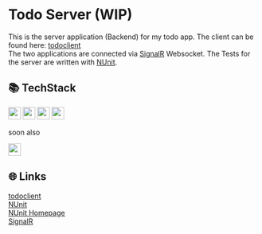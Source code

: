# Todo Server (WIP)
This is the server application (Backend) for my todo app. The client can be found here: [todoclient](https://github.com/MatthiGamer/todoclient)\
The two applications are connected via [SignalR](https://learn.microsoft.com/en-us/aspnet/signalr/overview/getting-started/introduction-to-signalr) Websocket. The Tests for the server are written with [NUnit](https://github.com/nunit/nunit).

## 📚 TechStack

<!-- ASP.NET -->
<a href="https://learn.microsoft.com/de-de/dotnet/">
  <img src="https://img.shields.io/badge/ASP.NET-512BD4?logo=.net&logoColor=white" height="25"/></a>

<!-- ASP.NET SignalR -->
<a href="https://learn.microsoft.com/de-de/dotnet/">
  <img src="https://img.shields.io/badge/SignalR-512BD4?logo=.net&logoColor=white" height="25"/></a>

<!-- C# -->
<a href="https://learn.microsoft.com/de-de/dotnet/csharp/">  
  <img src="https://img.shields.io/badge/C%23-7D0D7B.svg?labelColor=white&logo=csharp&logoColor=7D0D7B" height="25"/></a>

<!-- NuGet -->
<a href="https://learn.microsoft.com/de-de/dotnet/csharp/">  
  <img src="https://img.shields.io/badge/NuGet-004880.svg?labelColor=white&logo=nuget&logoColor=004880" height="25"/></a>

soon also

<!-- SQLite -->
<a href="https://learn.microsoft.com/de-de/dotnet/">
  <img src="https://img.shields.io/badge/SQLite-003B57?labelColor=white&logo=SQLite&logoColor=003B57" height="25"/></a>

## 🌐 Links
[todoclient](https://github.com/MatthiGamer/todoclient)\
[NUnit](https://github.com/nunit/nunit)\
[NUnit Homepage](https://nunit.org/)\
[SignalR](https://learn.microsoft.com/en-us/aspnet/signalr/overview/getting-started/introduction-to-signalr)
